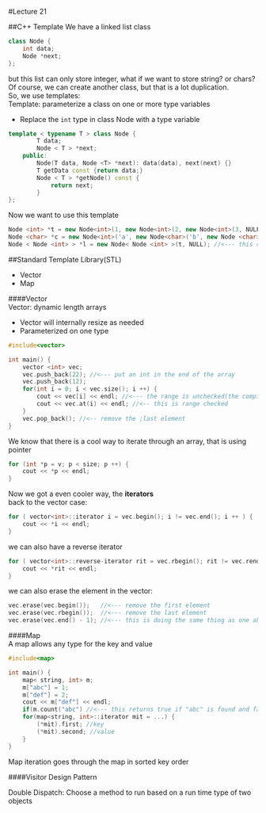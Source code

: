 #Lecture 21  


##C++ Template 
We have a linked list class  
```C++
class Node {
	int data;
	Node *next;
};
```
but this list can only store integer, what if we want to store string? or chars?  
Of course, we can create another class, but that is a lot duplication.  
So, we use templates:  
Template: parameterize a class on one or more type variables  
- Replace the `int` type in class Node with a type variable 
 
```C++
template < typename T > class Node {
		T data;
		Node < T > *next;
	public:
		Node(T data, Node <T> *next): data(data), next(next) {}
		T getData const {return data;}
		Node < T > *getNode() const {
			return next;
		}
};
```
Now we want to use this template  
```C++
Node <int> *t = new Node<int>(1, new Node<int>(2, new Node<int>(3, NULL))); //<--- this creates a linked list of int
Node <char> *c = new Node<int>('a', new Node<char>('b', new Node <char>('c', NULL))); //<--- this creates a linked list of char
Node < Node <int> > *l = new Node< Node <int> >(t, NULL); //<--- this creates a linked list of linked list of int
```

##Standard Template Library(STL)  
- Vector  
- Map  

####Vector  
Vector: dynamic length arrays
- Vector will internally resize as needed  
- Parameterized on one type  
```C++
#include<vector>

int main() {
	vector <int> vec;
	vec.push_back(22); //<--- put an int in the end of the array
	vec.push_back(12);
	for(int i = 0; i < vec.size(); i ++) {
		cout << vec[i] << endl; //<--- the range is unchecked(the compiler does not check for whether the index is valid)
		cout << vec.at(i) << endl; //<-- this is range checked 
	}
	vec.pop_back(); //<-- remove the ;last element
}
```
We know that there is a cool way to iterate through an array, that is using pointer
```C++
for (int *p = v; p < size; p ++) {
	cout << *p << endl;
}
```
Now we got a even cooler way, the __iterators__  
back to the vector case:
```C++
for ( vector<int>::iterator i = vec.begin(); i != vec.end(); i ++ ) {
	cout << *i << endl;
}
```
we can also have a reverse iterator  
```C++
for ( vector<int>::reverse-iterator rit = vec.rbegin(); rit != vec.rend(); rit ++ ) {
	cout << *rit << endl;
}
```
we can also erase the element in the vector:  
```C++
vec.erase(vec.begin());   //<--- remove the first element
vec.erase(vec.rbegin());  //<--- remove the last element 
vec.erase(vec.end() - 1); //<--- this is doing the same thing as one above
```

####Map  
A map allows any type for the key and value  
```C++
#include<map>

int main() {
	map< string, int> m;
	m["abc"] = 1;
	m["def"] = 2;
	cout << m["def"] << endl;
	if(m.count("abc") //<--- this returns true if "abc" is found and false otherwise
	for(map<string, int>::iterator mit = ...) {
		(*mit).first; //key
		(*mit).second; //value
	}
}
```
Map iteration goes through the map in sorted key order

####Visitor Design Pattern  

Double Dispatch: Choose a method to run based on a run time type of two objects  
